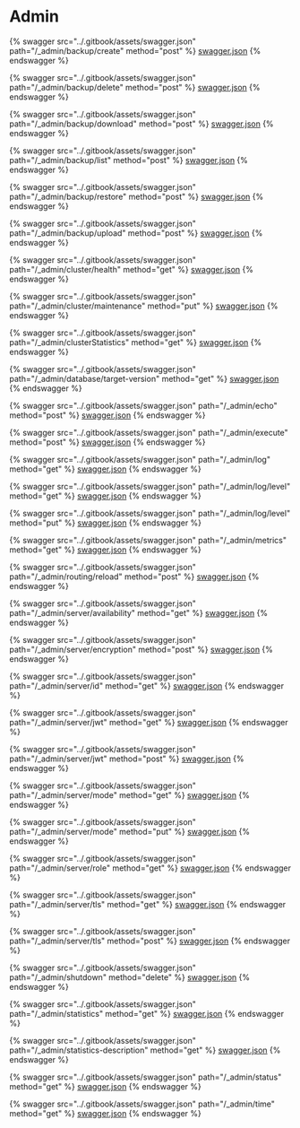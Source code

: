 # Admin

{% swagger src="../.gitbook/assets/swagger.json" path="/_admin/backup/create" method="post" %}
[swagger.json](../.gitbook/assets/swagger.json)
{% endswagger %}

{% swagger src="../.gitbook/assets/swagger.json" path="/_admin/backup/delete" method="post" %}
[swagger.json](../.gitbook/assets/swagger.json)
{% endswagger %}

{% swagger src="../.gitbook/assets/swagger.json" path="/_admin/backup/download" method="post" %}
[swagger.json](../.gitbook/assets/swagger.json)
{% endswagger %}

{% swagger src="../.gitbook/assets/swagger.json" path="/_admin/backup/list" method="post" %}
[swagger.json](../.gitbook/assets/swagger.json)
{% endswagger %}

{% swagger src="../.gitbook/assets/swagger.json" path="/_admin/backup/restore" method="post" %}
[swagger.json](../.gitbook/assets/swagger.json)
{% endswagger %}

{% swagger src="../.gitbook/assets/swagger.json" path="/_admin/backup/upload" method="post" %}
[swagger.json](../.gitbook/assets/swagger.json)
{% endswagger %}

{% swagger src="../.gitbook/assets/swagger.json" path="/_admin/cluster/health" method="get" %}
[swagger.json](../.gitbook/assets/swagger.json)
{% endswagger %}

{% swagger src="../.gitbook/assets/swagger.json" path="/_admin/cluster/maintenance" method="put" %}
[swagger.json](../.gitbook/assets/swagger.json)
{% endswagger %}

{% swagger src="../.gitbook/assets/swagger.json" path="/_admin/clusterStatistics" method="get" %}
[swagger.json](../.gitbook/assets/swagger.json)
{% endswagger %}

{% swagger src="../.gitbook/assets/swagger.json" path="/_admin/database/target-version" method="get" %}
[swagger.json](../.gitbook/assets/swagger.json)
{% endswagger %}

{% swagger src="../.gitbook/assets/swagger.json" path="/_admin/echo" method="post" %}
[swagger.json](../.gitbook/assets/swagger.json)
{% endswagger %}

{% swagger src="../.gitbook/assets/swagger.json" path="/_admin/execute" method="post" %}
[swagger.json](../.gitbook/assets/swagger.json)
{% endswagger %}

{% swagger src="../.gitbook/assets/swagger.json" path="/_admin/log" method="get" %}
[swagger.json](../.gitbook/assets/swagger.json)
{% endswagger %}

{% swagger src="../.gitbook/assets/swagger.json" path="/_admin/log/level" method="get" %}
[swagger.json](../.gitbook/assets/swagger.json)
{% endswagger %}

{% swagger src="../.gitbook/assets/swagger.json" path="/_admin/log/level" method="put" %}
[swagger.json](../.gitbook/assets/swagger.json)
{% endswagger %}

{% swagger src="../.gitbook/assets/swagger.json" path="/_admin/metrics" method="get" %}
[swagger.json](../.gitbook/assets/swagger.json)
{% endswagger %}

{% swagger src="../.gitbook/assets/swagger.json" path="/_admin/routing/reload" method="post" %}
[swagger.json](../.gitbook/assets/swagger.json)
{% endswagger %}

{% swagger src="../.gitbook/assets/swagger.json" path="/_admin/server/availability" method="get" %}
[swagger.json](../.gitbook/assets/swagger.json)
{% endswagger %}

{% swagger src="../.gitbook/assets/swagger.json" path="/_admin/server/encryption" method="post" %}
[swagger.json](../.gitbook/assets/swagger.json)
{% endswagger %}

{% swagger src="../.gitbook/assets/swagger.json" path="/_admin/server/id" method="get" %}
[swagger.json](../.gitbook/assets/swagger.json)
{% endswagger %}

{% swagger src="../.gitbook/assets/swagger.json" path="/_admin/server/jwt" method="get" %}
[swagger.json](../.gitbook/assets/swagger.json)
{% endswagger %}

{% swagger src="../.gitbook/assets/swagger.json" path="/_admin/server/jwt" method="post" %}
[swagger.json](../.gitbook/assets/swagger.json)
{% endswagger %}

{% swagger src="../.gitbook/assets/swagger.json" path="/_admin/server/mode" method="get" %}
[swagger.json](../.gitbook/assets/swagger.json)
{% endswagger %}

{% swagger src="../.gitbook/assets/swagger.json" path="/_admin/server/mode" method="put" %}
[swagger.json](../.gitbook/assets/swagger.json)
{% endswagger %}

{% swagger src="../.gitbook/assets/swagger.json" path="/_admin/server/role" method="get" %}
[swagger.json](../.gitbook/assets/swagger.json)
{% endswagger %}

{% swagger src="../.gitbook/assets/swagger.json" path="/_admin/server/tls" method="get" %}
[swagger.json](../.gitbook/assets/swagger.json)
{% endswagger %}

{% swagger src="../.gitbook/assets/swagger.json" path="/_admin/server/tls" method="post" %}
[swagger.json](../.gitbook/assets/swagger.json)
{% endswagger %}

{% swagger src="../.gitbook/assets/swagger.json" path="/_admin/shutdown" method="delete" %}
[swagger.json](../.gitbook/assets/swagger.json)
{% endswagger %}

{% swagger src="../.gitbook/assets/swagger.json" path="/_admin/statistics" method="get" %}
[swagger.json](../.gitbook/assets/swagger.json)
{% endswagger %}

{% swagger src="../.gitbook/assets/swagger.json" path="/_admin/statistics-description" method="get" %}
[swagger.json](../.gitbook/assets/swagger.json)
{% endswagger %}

{% swagger src="../.gitbook/assets/swagger.json" path="/_admin/status" method="get" %}
[swagger.json](../.gitbook/assets/swagger.json)
{% endswagger %}

{% swagger src="../.gitbook/assets/swagger.json" path="/_admin/time" method="get" %}
[swagger.json](../.gitbook/assets/swagger.json)
{% endswagger %}
